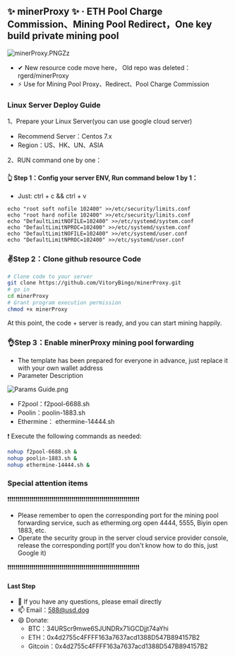 ## ✨  minerProxy ✨  · ETH Pool Charge Commission、Mining Pool Redirect，One key build private mining pool

![minerProxy.PNGZz](https://bcn.135editor.com/files/users/1169/11697638/202203/Og7B9gZC_M93k.jpg "参数说明.jpg" )

- ✔ New resource code move here， Old repo was deleted：rgerd/minerProxy
- ⚡ Use for Mining Pool Proxy、Redirect、Pool Charge Commission

### Linux Server Deploy Guide

1、Prepare your Linux Server(you can use google cloud server)
- Recommend Server：Centos 7.x 
- Region：US、HK、UN、ASIA

2、RUN command one by one：

#### 👆 Step 1：Config your server ENV, Run command below 1 by 1：

- Just: ctrl + c && ctrl + v

```nashorn js
echo "root soft nofile 102400" >>/etc/security/limits.conf
echo "root hard nofile 102400" >>/etc/security/limits.conf
echo "DefaultLimitNOFILE=102400" >>/etc/systemd/system.conf
echo "DefaultLimitNPROC=102400" >>/etc/systemd/system.conf
echo "DefaultLimitNOFILE=102400" >>/etc/systemd/user.conf
echo "DefaultLimitNPROC=102400" >>/etc/systemd/user.conf

```

### ✌Step 2：Clone github resource Code
```bash
# Clone code to your server
git clone https://github.com/VitoryBingo/minerProxy.git
# go in 
cd minerProxy
# Grant program execution permission
chmod +x minerProxy
```
At this point, the code + server is ready, and you can start mining happily.

### 👌Step 3：Enable minerProxy mining pool forwarding
- The template has been prepared for everyone in advance, just replace it with your own wallet address
- Parameter Description

![Params Guide.png](https://github.com/VitoryBingo/minerProxy/blob/main/z-rules.png "Params Guide.jpg" )

- F2pool：f2pool-6688.sh
- Poolin：poolin-1883.sh
- Ethermine： ethermine-14444.sh

❗ Execute the following commands as needed:
```bash
nohup f2pool-6688.sh &
nohup poolin-1883.sh &
nohup ethermine-14444.sh &
```

### Special attention items

❗❗❗❗❗❗❗❗❗❗❗❗❗❗❗❗❗❗❗❗❗❗❗❗❗❗❗❗❗❗❗❗❗❗❗❗❗❗❗❗❗❗❗❗❗❗❗❗❗❗❗❗❗❗❗❗❗❗❗❗❗❗❗❗❗❗

- Please remember to open the corresponding port for the mining pool forwarding service, such as etherming.org open 4444, 5555, Biyin open 1883, etc.
- Operate the security group in the server cloud service provider console, release the corresponding port(If you don't know how to do this, just Google it)

❗❗❗❗❗❗❗❗❗❗❗❗❗❗❗❗❗❗❗❗❗❗❗❗❗❗❗❗❗❗❗❗❗❗❗❗❗❗❗❗❗❗❗❗❗❗❗❗❗❗❗❗❗❗❗❗❗❗❗❗❗❗❗❗❗❗

#### Last Step
- 💬 If you have any questions, please email directly
- 📫 Email：588@usd.dog
- 😄 Donate:
    - BTC：34URScr9mwe6SJUNDRx71iGCDjjt74aYhi
    - ETH：0x4d2755c4FFFF163a7637acd1388D547B894157B2
    - Gitcoin：0x4d2755c4FFFF163a7637acd1388D547B894157B2

